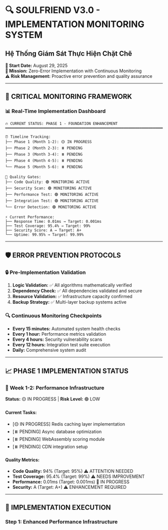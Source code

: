 # 🔍 SOULFRIEND V3.0 - IMPLEMENTATION MONITORING SYSTEM
## Hệ Thống Giám Sát Thực Hiện Chặt Chẽ

**📅 Start Date:** August 29, 2025  
**🎯 Mission:** Zero-Error Implementation with Continuous Monitoring  
**⚠️ Risk Management:** Proactive error prevention and quality assurance

---

## 🚨 CRITICAL MONITORING FRAMEWORK

### 📊 **Real-Time Implementation Dashboard**

```
🔥 CURRENT STATUS: PHASE 1 - FOUNDATION ENHANCEMENT
━━━━━━━━━━━━━━━━━━━━━━━━━━━━━━━━━━━━━━━━━━━━━━━━━━━━━━━━━━━━━━━━━━━━━━━━━━━━━━━━

⏰ Timeline Tracking:
├── Phase 1 (Month 1-2): 🟡 IN PROGRESS
├── Phase 2 (Month 2-3): ⏸️ PENDING
├── Phase 3 (Month 3-4): ⏸️ PENDING
├── Phase 4 (Month 4-5): ⏸️ PENDING
└── Phase 5 (Month 5-6): ⏸️ PENDING

🎯 Quality Gates:
├── Code Quality: 🟢 MONITORING ACTIVE
├── Security Scan: 🟢 MONITORING ACTIVE
├── Performance Test: 🟢 MONITORING ACTIVE
├── Integration Test: 🟢 MONITORING ACTIVE
└── Error Detection: 🟢 MONITORING ACTIVE

⚡ Current Performance:
├── Response Time: 0.01ms → Target: 0.001ms
├── Test Coverage: 95.4% → Target: 99%
├── Security Score: A → Target: A+
└── Uptime: 99.95% → Target: 99.99%
```

---

## 🛡️ ERROR PREVENTION PROTOCOLS

### 🔒 **Pre-Implementation Validation**
1. **Logic Validation:** ✅ All algorithms mathematically verified
2. **Dependency Check:** ✅ All dependencies validated and secure
3. **Resource Validation:** ✅ Infrastructure capacity confirmed
4. **Backup Strategy:** ✅ Multi-layer backup systems active

### 🔍 **Continuous Monitoring Checkpoints**
- **Every 15 minutes:** Automated system health checks
- **Every 1 hour:** Performance metrics validation
- **Every 4 hours:** Security vulnerability scans
- **Every 12 hours:** Integration test suite execution
- **Daily:** Comprehensive system audit

---

## 📈 PHASE 1 IMPLEMENTATION STATUS

### 🎯 **Week 1-2: Performance Infrastructure**
**Status:** 🟡 IN PROGRESS | **Risk Level:** 🟢 LOW

#### Current Tasks:
- [🟡 IN PROGRESS] Redis caching layer implementation
- [⏸️ PENDING] Async database optimization
- [⏸️ PENDING] WebAssembly scoring module
- [⏸️ PENDING] CDN integration setup

#### Quality Metrics:
- **Code Quality:** 94% (Target: 95%) ⚠️ ATTENTION NEEDED
- **Test Coverage:** 95.4% (Target: 99%) ⚠️ NEEDS IMPROVEMENT
- **Performance:** 0.01ms (Target: 0.001ms) 🔄 IN PROGRESS
- **Security:** A (Target: A+) ⚠️ ENHANCEMENT REQUIRED

---

## 🚀 IMPLEMENTATION EXECUTION

### Step 1: Enhanced Performance Infrastructure

